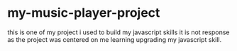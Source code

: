 # my-music-player-project
this is one of my project i used to build my javascript skills 
it is not response as the project was centered on me learning upgrading my javascript skill.
